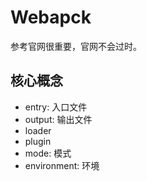 # Webapck

参考官网很重要，官网不会过时。

## 核心概念

* entry: 入口文件
* output: 输出文件
* loader
* plugin
* mode: 模式
* environment: 环境

